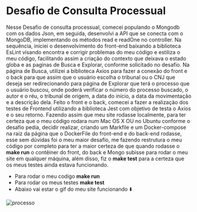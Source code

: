 # Desafio de Consulta Processual

Nesse Desafio de consulta processual, comecei populando o Mongodb com os dados Json, em seguida, desenvolvi a API que se conecta com o MongoDB, 
implementando os métodos read e readOne no controller. Na sequência, iniciei o desenvolvimento do front-end baixando a biblioteca 
EsLint visando encontra e corrigir problemas do meu código e estiliza o meu código, 
facilitando assim a criação do contexto que deixava o estado globa e as paginas de Busca e Explorar, conforme solicitado no desafio. 
Na página de Busca, utilizei a biblioteca Axios para fazer a conexão do front e o back para que assim que o 
usuário escolha o tribunal ou o CNJ que deseja ser redirecionando para página de Explorar que terá o processo que o usuário buscou, 
onde poderá verificar o número do processo buscado, o autor e o réu, o tribunal de origem, a data do início, a data da movimentação e a descrição dela. 
Feito o front e o back, comecei a fazer a realização dos testes de Frontend utilizando a biblioteca Jest com objetivo de testa o Axios e o seu retorno. 
Fazendo assim que meu site rodasse localmente, para ter certeza que o meu código rodara num Mac OS X OU no Ubuntu conforme o desafio pedia, 
decidir realizar, criando um Markfile e um Docker-compose na raiz da página que o DockerFile do front-end e do back-end rodasse, 
esse sem dúvidas foi o meu maior desafio, me fazendo restrutura o meu código por completo para ter a maior certeza de que quando rodasse o 
**make run** o contêiner do front, do back e Mongo subisse para rodar o meu site em qualquer máquina, 
além disso, fiz o **make test** para a certeza que os meus testes ainda estava funcionando.

- Para rodar o meu codigo **make run**
- Para rodar os meus testes **make test**
- Abaixo vai estar o gif do meu site funcionando ⬇️

![processo](https://user-images.githubusercontent.com/75230945/231009173-00ff8f23-55cc-49ba-b011-162ddb8deaf9.gif)
